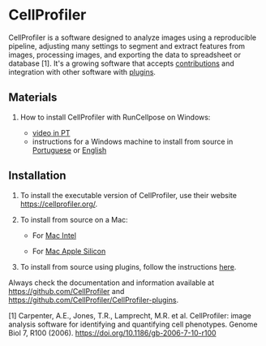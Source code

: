 # CellProfiler

CellProfiler is a software designed to analyze images using a reproducible pipeline, adjusting many settings to segment and extract features from images, processing images, and exporting the data to spreadsheet or database [1]. It's a growing software that accepts [contributions](https://github.com/CellProfiler/CellProfiler) and integration with other software with [plugins](https://github.com/CellProfiler/CellProfiler-plugins).

## Materials

1. How to install CellProfiler with RunCellpose on Windows:

    - [video in PT](https://youtu.be/Gn_S_rH3NLs)
    - instructions for a Windows machine to install from source in [Portuguese](/Instalar%20CellProfiler%20(PT).pdf) or [English](/CellProfiler%20Installation%20(EG).pdf)

## Installation

1. To install the executable version of CellProfiler, use their website https://cellprofiler.org/.

2. To install from source on a Mac:

    - For [Mac Intel](https://github.com/CellProfiler/CellProfiler/wiki/Source-installation-%28OS-X-and-macOS%29)

    - For [Mac Apple Silicon](https://github.com/CellProfiler/CellProfiler/wiki/Installation-of-CellProfiler-4-from-source-on-MacOS-M1)

3. To install from source using plugins, follow the instructions [here](https://plugins.cellprofiler.org/using_plugins.html#installing-plugins-with-dependencies-using-pre-built-cellprofiler). 

Always check the documentation and information available at https://github.com/CellProfiler and https://github.com/CellProfiler/CellProfiler-plugins. 


[1] Carpenter, A.E., Jones, T.R., Lamprecht, M.R. et al. CellProfiler: image analysis software for identifying and quantifying cell phenotypes. Genome Biol 7, R100 (2006). https://doi.org/10.1186/gb-2006-7-10-r100